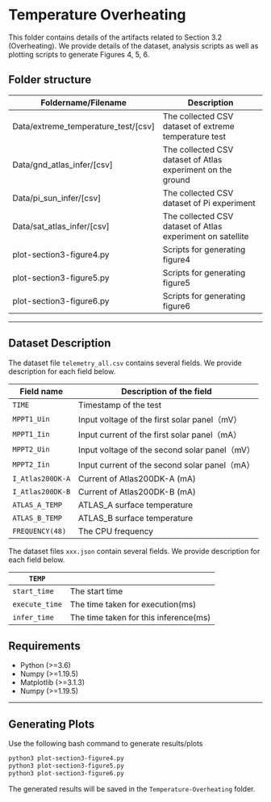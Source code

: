 # Temperature Overheating

This folder contains details of the artifacts related to Section 3.2 (Overheating). We provide details of the dataset, analysis scripts as well as plotting scripts to generate Figures 4, 5, 6.

## Folder structure
| Foldername/Filename                 | Description                                                 |
| ----------------------------------- | ----------------------------------------------------------- |
| Data/extreme_temperature_test/[csv] | The collected CSV dataset of extreme temperature test       |
| Data/gnd_atlas_infer/[csv]          | The collected CSV dataset of Atlas experiment on the ground |
| Data/pi_sun_infer/[csv]             | The collected CSV dataset of Pi experiment                  |
| Data/sat_atlas_infer/[csv]          | The collected CSV dataset of Atlas experiment on satellite  |
| plot-section3-figure4.py            | Scripts for generating figure4                              |
| plot-section3-figure5.py            | Scripts for generating figure5                              |
| plot-section3-figure6.py            | Scripts for generating figure6                              |

---

## Dataset Description

The dataset file `telemetry_all.csv` contains several fields. We provide description for each field below.

| Field name       | Description of the field                      |
| ---------------- | --------------------------------------------- |
| `TIME`           | Timestamp of the test                         |
| `MPPT1_Uin`      | Input voltage of the first solar panel（mV）  |
| `MPPT1_Iin`      | Input current of the first solar panel（mA）  |
| `MPPT2_Uin`      | Input voltage of the second solar panel（mV） |
| `MPPT2_Iin`      | Input current of the second solar panel（mA） |
| `I_Atlas200DK-A` | Current of Atlas200DK-A (mA)                  |
| `I_Atlas200DK-B` | Current of Atlas200DK-B (mA)                  |
| `ATLAS_A_TEMP`   | ATLAS_A surface temperature                   |
| `ATLAS_B_TEMP`   | ATLAS_B surface temperature                   |
| `FREQUENCY(48)`  | The CPU frequency                             |

The dataset files `xxx.json` contain several fields. We provide description for each field below.

| `TEMP`         |                                       |
| -------------- | ------------------------------------- |
| `start_time`   | The start time                        |
| `execute_time` | The time taken for execution(ms)      |
| `infer_time`   | The time taken for this inference(ms) |


## Requirements

* Python (>=3.6)
* Numpy (>=1.19.5)
* Matplotlib (>=3.1.3)
* Numpy (>=1.19.5)

---

## Generating Plots

Use the following bash command to generate results/plots

```bash
python3 plot-section3-figure4.py
python3 plot-section3-figure5.py
python3 plot-section3-figure6.py
```
The generated results will be saved in the `Temperature-Overheating` folder.
